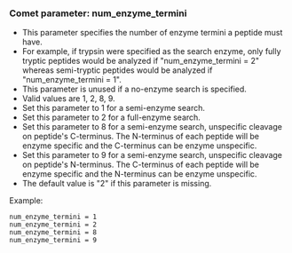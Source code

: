 ### Comet parameter: num_enzyme_termini

- This parameter specifies the number of enzyme termini a peptide must have.
- For example, if trypsin were specified as the search enzyme, only 
fully tryptic peptides would be analyzed if "num_enzyme_termini = 2"
whereas semi-tryptic peptides would be analyzed if "num_enzyme_termini = 1".
- This parameter is unused if a no-enzyme search is specified.
- Valid values are 1, 2, 8, 9.
- Set this parameter to 1 for a semi-enzyme search.
- Set this parameter to 2 for a full-enzyme search.
- Set this parameter to 8 for a semi-enzyme search, unspecific cleavage on peptide's C-terminus.
The N-terminus of each peptide will be enzyme specific and the C-terminus can be enzyme unspecific.
- Set this parameter to 9 for a semi-enzyme search, unspecific cleavage on peptide's N-terminus.
The C-terminus of each peptide will be enzyme specific and the N-terminus can be enzyme unspecific.
- The default value is "2" if this parameter is missing.

Example:
```
num_enzyme_termini = 1
num_enzyme_termini = 2
num_enzyme_termini = 8
num_enzyme_termini = 9
```
